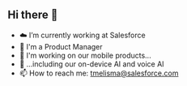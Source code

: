 ## Hi there 👋

- ☁️ I’m currently working at Salesforce
- 🎁 I'm a Product Manager
- 📱 I'm working on our mobile products...
- 🤖 ...including our on-device AI and voice AI
- 📫 How to reach me: [tmelisma@salesforce.com](mailto:tmelisma@salesforce.com)

